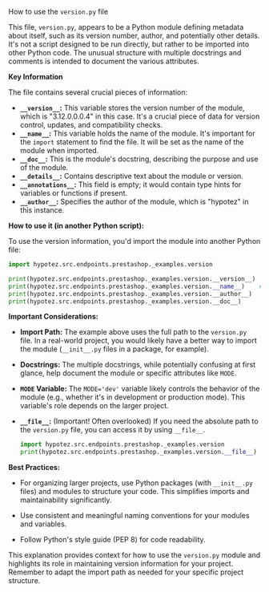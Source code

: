 How to use the `version.py` file

This file, `version.py`, appears to be a Python module defining metadata about itself, such as its version number, author, and potentially other details.  It's not a script designed to be run directly, but rather to be imported into other Python code.  The unusual structure with multiple docstrings and comments is intended to document the various attributes.

**Key Information**

The file contains several crucial pieces of information:

* **`__version__`:** This variable stores the version number of the module, which is "3.12.0.0.0.4" in this case.  It's a crucial piece of data for version control, updates, and compatibility checks.
* **`__name__`:**  This variable holds the name of the module. It's important for the `import` statement to find the file.  It will be set as the name of the module when imported.
* **`__doc__`:** This is the module's docstring, describing the purpose and use of the module.
* **`__details__`:** Contains descriptive text about the module or version.
* **`__annotations__`:** This field is empty; it would contain type hints for variables or functions if present.
* **`__author__`:**  Specifies the author of the module, which is "hypotez" in this instance.

**How to use it (in another Python script):**

To use the version information, you'd import the module into another Python file:

```python
import hypotez.src.endpoints.prestashop._examples.version

print(hypotez.src.endpoints.prestashop._examples.version.__version__)  # Output: 3.12.0.0.0.4
print(hypotez.src.endpoints.prestashop._examples.version.__name__)    # Output: version (or the module name)
print(hypotez.src.endpoints.prestashop._examples.version.__author__)   # Output: hypotez
print(hypotez.src.endpoints.prestashop._examples.version.__doc__)      # Output: the module docstring (if any)
```


**Important Considerations:**

* **Import Path:** The example above uses the full path to the `version.py` file. In a real-world project, you would likely have a better way to import the module (`__init__.py` files in a package, for example).


* **Docstrings:** The multiple docstrings, while potentially confusing at first glance, help document the module or specific attributes like `MODE`.


* **`MODE` Variable:** The `MODE='dev'` variable likely controls the behavior of the module (e.g., whether it's in development or production mode).  This variable's role depends on the larger project.

* **`__file__`:** (Important!  Often overlooked)  If you need the absolute path to the `version.py` file, you can access it by using `__file__`.

   ```python
   import hypotez.src.endpoints.prestashop._examples.version
   print(hypotez.src.endpoints.prestashop._examples.version.__file__)
   ```


**Best Practices:**

* For organizing larger projects, use Python packages (with `__init__.py` files) and modules to structure your code. This simplifies imports and maintainability significantly.


* Use consistent and meaningful naming conventions for your modules and variables.


*  Follow Python's style guide (PEP 8) for code readability.


This explanation provides context for how to use the `version.py` module and highlights its role in maintaining version information for your project.  Remember to adapt the import path as needed for your specific project structure.